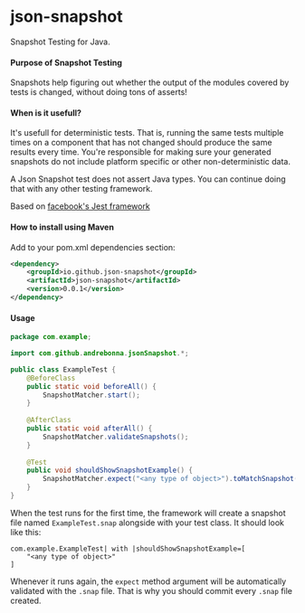 # json-snapshot
Snapshot Testing for Java. 

#### Purpose of Snapshot Testing
Snapshots help figuring out whether the output of the modules covered by tests is changed, without doing tons of asserts!

#### When is it usefull?

It's usefull for deterministic tests. That is, running the same tests multiple times on a component that has not changed 
should produce the same results every time. You're responsible for making sure your generated snapshots do not include 
platform specific or other non-deterministic data. 

A Json Snapshot test does not assert Java types. You can continue doing that with any other testing framework.


Based on [facebook's Jest framework](https://facebook.github.io/jest/docs/en/snapshot-testing.html)

#### How to install using Maven

Add to your pom.xml dependencies section:

```xml
<dependency>
    <groupId>io.github.json-snapshot</groupId>
    <artifactId>json-snapshot</artifactId>
    <version>0.0.1</version>
</dependency>
```


#### Usage

```java
package com.example;

import com.github.andrebonna.jsonSnapshot.*;

public class ExampleTest {
    @BeforeClass
    public static void beforeAll() {
        SnapshotMatcher.start();
    }
    
    @AfterClass
    public static void afterAll() {
        SnapshotMatcher.validateSnapshots();
    }
    
    @Test
    public void shouldShowSnapshotExample() {
        SnapshotMatcher.expect("<any type of object>").toMatchSnapshot();
    }
}
```

When the test runs for the first time, the framework will create a snapshot file named `ExampleTest.snap` alongside with your test class. It should look like this:
```text
com.example.ExampleTest| with |shouldShowSnapshotExample=[
    "<any type of object>"
]
```

Whenever it runs again, the `expect` method argument will be automatically validated with the `.snap` file. That is why you should commit every `.snap` file created.



